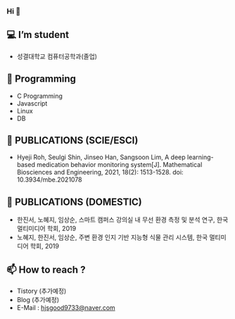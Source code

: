 ### Hi 👋

## 💻 I’m student
- 성결대학교 컴퓨터공학과(졸업)

## 🌱 Programming
- C Programming
- Javascript
- Linux
- DB

## 📝 PUBLICATIONS (SCIE/ESCI)
- Hyeji Roh, Seulgi Shin, Jinseo Han, Sangsoon Lim, A deep learning-based medication behavior monitoring system[J]. Mathematical Biosciences and Engineering, 2021, 18(2): 1513-1528. doi: 10.3934/mbe.2021078

## 📝 PUBLICATIONS (DOMESTIC)
- 한진서, 노혜지, 임상순, 스마트 캠퍼스 강의실 내 무선 환경 측정 및 분석 연구, 한국 멀티미디어 학회, 2019
- 노혜지, 한진서, 임상순, 주변 환경 인지 기반 지능형 식물 관리 시스템, 한국 멀티미디어 학회, 2019

## 📫 How to reach ?
- Tistory (추가예정)
- Blog (추가예정)
- E-Mail : hjsgood9733@naver.com
